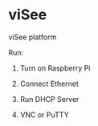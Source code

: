 # viSee
viSee platform

Run:  
1. Turn on Raspberry Pi 

2. Connect Ethernet

3. Run DHCP Server

4. VNC or PuTTY
